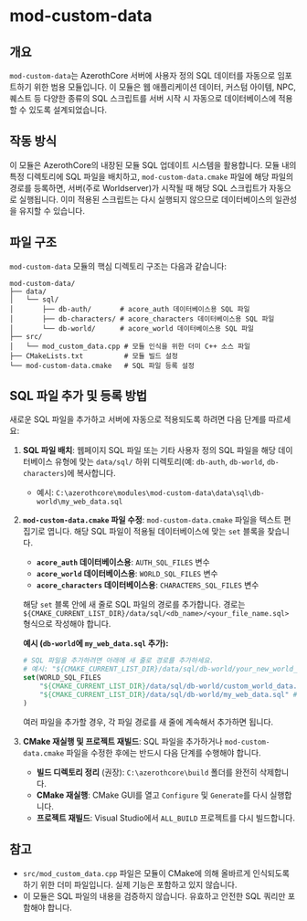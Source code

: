 # mod-custom-data

## 개요

`mod-custom-data`는 AzerothCore 서버에 사용자 정의 SQL 데이터를 자동으로 임포트하기 위한 범용 모듈입니다. 이 모듈은 웹 애플리케이션 데이터, 커스텀 아이템, NPC, 퀘스트 등 다양한 종류의 SQL 스크립트를 서버 시작 시 자동으로 데이터베이스에 적용할 수 있도록 설계되었습니다.

## 작동 방식

이 모듈은 AzerothCore의 내장된 모듈 SQL 업데이트 시스템을 활용합니다. 모듈 내의 특정 디렉토리에 SQL 파일을 배치하고, `mod-custom-data.cmake` 파일에 해당 파일의 경로를 등록하면, 서버(주로 Worldserver)가 시작될 때 해당 SQL 스크립트가 자동으로 실행됩니다. 이미 적용된 스크립트는 다시 실행되지 않으므로 데이터베이스의 일관성을 유지할 수 있습니다.

## 파일 구조

`mod-custom-data` 모듈의 핵심 디렉토리 구조는 다음과 같습니다:

```
mod-custom-data/
├── data/
│   └── sql/
│       ├── db-auth/       # acore_auth 데이터베이스용 SQL 파일
│       ├── db-characters/ # acore_characters 데이터베이스용 SQL 파일
│       └── db-world/      # acore_world 데이터베이스용 SQL 파일
├── src/
│   └── mod_custom_data.cpp # 모듈 인식을 위한 더미 C++ 소스 파일
├── CMakeLists.txt          # 모듈 빌드 설정
└── mod-custom-data.cmake   # SQL 파일 등록 설정
```

## SQL 파일 추가 및 등록 방법

새로운 SQL 파일을 추가하고 서버에 자동으로 적용되도록 하려면 다음 단계를 따르세요:

1.  **SQL 파일 배치**: 웹페이지 SQL 파일 또는 기타 사용자 정의 SQL 파일을 해당 데이터베이스 유형에 맞는 `data/sql/` 하위 디렉토리(예: `db-auth`, `db-world`, `db-characters`)에 복사합니다.

    *   예시: `C:\azerothcore\modules\mod-custom-data\data\sql\db-world\my_web_data.sql`

2.  **`mod-custom-data.cmake` 파일 수정**: `mod-custom-data.cmake` 파일을 텍스트 편집기로 엽니다. 해당 SQL 파일이 적용될 데이터베이스에 맞는 `set` 블록을 찾습니다.

    *   **`acore_auth` 데이터베이스용**: `AUTH_SQL_FILES` 변수
    *   **`acore_world` 데이터베이스용**: `WORLD_SQL_FILES` 변수
    *   **`acore_characters` 데이터베이스용**: `CHARACTERS_SQL_FILES` 변수

    해당 `set` 블록 안에 새 줄로 SQL 파일의 경로를 추가합니다. 경로는 `${CMAKE_CURRENT_LIST_DIR}/data/sql/<db_name>/<your_file_name.sql>` 형식으로 작성해야 합니다.

    **예시 (`db-world`에 `my_web_data.sql` 추가):**

    ```cmake
    # SQL 파일을 추가하려면 아래에 새 줄로 경로를 추가하세요.
    # 예시: "${CMAKE_CURRENT_LIST_DIR}/data/sql/db-world/your_new_world_file.sql"
    set(WORLD_SQL_FILES
        "${CMAKE_CURRENT_LIST_DIR}/data/sql/db-world/custom_world_data.sql"
        "${CMAKE_CURRENT_LIST_DIR}/data/sql/db-world/my_web_data.sql" # 새로 추가된 파일
    )
    ```

    여러 파일을 추가할 경우, 각 파일 경로를 새 줄에 계속해서 추가하면 됩니다.

3.  **CMake 재실행 및 프로젝트 재빌드**: SQL 파일을 추가하거나 `mod-custom-data.cmake` 파일을 수정한 후에는 반드시 다음 단계를 수행해야 합니다.

    *   **빌드 디렉토리 정리** (권장): `C:\azerothcore\build` 폴더를 완전히 삭제합니다.
    *   **CMake 재실행**: CMake GUI를 열고 `Configure` 및 `Generate`를 다시 실행합니다.
    *   **프로젝트 재빌드**: Visual Studio에서 `ALL_BUILD` 프로젝트를 다시 빌드합니다.

## 참고

*   `src/mod_custom_data.cpp` 파일은 모듈이 CMake에 의해 올바르게 인식되도록 하기 위한 더미 파일입니다. 실제 기능은 포함하고 있지 않습니다.
*   이 모듈은 SQL 파일의 내용을 검증하지 않습니다. 유효하고 안전한 SQL 쿼리만 포함해야 합니다.

